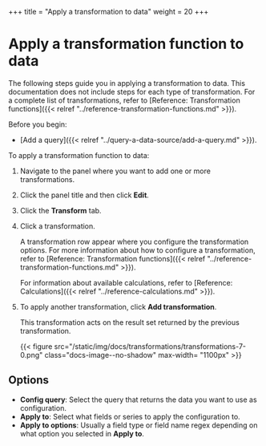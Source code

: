 +++
title = "Apply a transformation to data"
weight = 20
+++

# Apply a transformation function to data

The following steps guide you in applying a transformation to data. This documentation does not include steps for each type of transformation. For a complete list of transformations, refer to [Reference: Transformation functions]({{< relref "../reference-transformation-functions.md" >}}).

Before you begin:

- [Add a query]({{< relref "../query-a-data-source/add-a-query.md" >}}).

To apply a transformation function to data:

1. Navigate to the panel where you want to add one or more transformations.
1. Click the panel title and then click **Edit**.
1. Click the **Transform** tab.
1. Click a transformation.

   A transformation row appear where you configure the transformation options. For more information about how to configure a transformation, refer to [Reference: Transformation functions]({{< relref "../reference-transformation-functions.md" >}}).

   For information about available calculations, refer to [Reference: Calculations]({{< relref "../reference-calculations.md" >}}).

1. To apply another transformation, click **Add transformation**.

   This transformation acts on the result set returned by the previous transformation.

   {{< figure src="/static/img/docs/transformations/transformations-7-0.png" class="docs-image--no-shadow" max-width= "1100px" >}}

## Options

- **Config query**: Select the query that returns the data you want to use as configuration.
- **Apply to**: Select what fields or series to apply the configuration to.
- **Apply to options**: Usually a field type or field name regex depending on what option you selected in **Apply to**.
